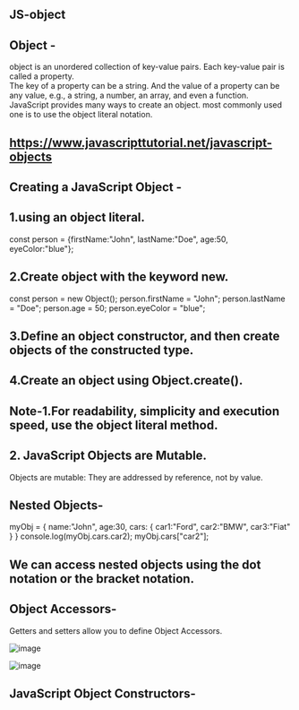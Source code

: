 ## JS-object

## Object -

object is an unordered collection of key-value pairs. Each key-value pair is called a property.<br>
The key of a property can be a string. And the value of a property can be any value, e.g., a string, a number, an array, and even a function.<br>
JavaScript provides  many ways to create an object. most commonly used one is to use the object literal notation.

##  https://www.javascripttutorial.net/javascript-objects

## Creating a JavaScript Object -

## 1.using an object literal.<br>
const person = {firstName:"John", lastName:"Doe", age:50, eyeColor:"blue"};

## 2.Create object with the keyword new.<br>
const person = new Object();
person.firstName = "John";
person.lastName = "Doe";
person.age = 50;
person.eyeColor = "blue";

## 3.Define an object constructor, and then create objects of the constructed type.<br>
## 4.Create an object using Object.create().


## Note-1.For readability, simplicity and execution speed, use the object literal method.
## 2. JavaScript Objects are Mutable.
Objects are mutable: They are addressed by reference, not by value.

## Nested Objects-
myObj = {
  name:"John",
  age:30,
  cars: {
    car1:"Ford",
    car2:"BMW",
    car3:"Fiat"
  }
}
console.log(myObj.cars.car2);
myObj.cars["car2"];

## We can access nested objects using the dot notation or the bracket notation.

## Object Accessors-
Getters and setters allow you to define Object Accessors.

![image](https://user-images.githubusercontent.com/122484692/211986147-c006b941-9e2e-42f8-a500-dcea9eb3f698.png)

![image](https://user-images.githubusercontent.com/122484692/211986202-ef540c77-0d94-4ace-b65a-7a9a76c9307d.png)

## JavaScript Object Constructors-





